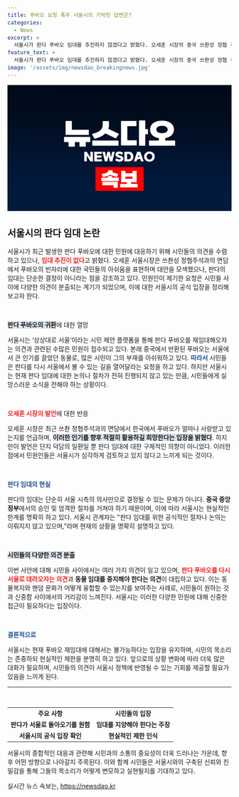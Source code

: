 ```yaml
---
title: 푸바오 요청 폭주 서울시의 기막힌 답변은?
categories:
  - News
excerpt: >
  서울시가 판다 푸바오 임대를 추진하지 않겠다고 밝혔다. 오세훈 시장의 중국 쓰촨성 정협 주석 면담 후 민원이 폭주했지만, 시민들의 아쉬움을 달랠 방안은 한정적이다. 판다 관련 논란은 계속될 전망!
feature_text: >
  서울시가 판다 푸바오 임대를 추진하지 않겠다고 밝혔다. 오세훈 시장의 중국 쓰촨성 정협 주석 면담 후 민원이 폭주했지만, 시민들의 아쉬움을 달랠 방안은 한정적이다. 판다 관련 논란은 계속될 전망!
image: '/assets/img/newsdao_breakingnews.jpg'
---
```


<p><img src="/assets/img/newsdao_breakingnews.jpg" alt="ontimetimes 속보" /></p>

<h2 data-ke-size="size26">서울시의 판다 임대 논란</h2>

<p data-ke-size="size16">서울시가 최근 발생한 판다 푸바오에 대한 민원에 대응하기 위해 시민들의 의견을 수렴하고 있으나, <b><span style="color: #ee2323;">임대 추진이 없다</span></b>고 밝혔다. 오세훈 서울시장은 쓰촨성 정협주석과의 면담에서 푸바오의 빈자리에 대한 국민들의 아쉬움을 표현하며 대안을 모색했으나, 판다의 임대는 단순한 결정이 아니라는 점을 강조하고 있다. 민원인이 제기한 요청은 시민들 사이에 다양한 의견이 분출되는 계기가 되었으며, 이에 대한 서울시의 공식 입장을 정리해 보고자 한다.</p>

<p data-ke-size="size16">&nbsp;</p>

<p><b><span style="background-color: #21538527;">판다 푸바오의 귀환</span></b>에 대한 열망</p>

<p data-ke-size="size16">서울시는 ‘상상대로 서울’이라는 시민 제안 플랫폼을 통해 판다 푸바오를 재임대해오자는 의견과 관련된 수많은 민원이 접수되고 있다. 본래 중국에서 반환된 푸바오는 서울에서 큰 인기를 끌었던 동물로, 많은 시민이 그의 부재를 아쉬워하고 있다. <b><span style="color: #1a5490;">따라서</span></b> 시민들은 판다를 다시 서울에서 볼 수 있는 길을 열어달라는 요청을 하고 있다. 하지만 서울시는 현재 판다 임대에 대한 논의나 절차가 전혀 진행되지 않고 있는 만큼, 시민들에게 실망스러운 소식을 전해야 하는 상황이다.</p>

<p data-ke-size="size16">&nbsp;</p>

<p><b><span style="color: #ee2323;">오세훈 시장의 발언</span></b>에 대한 반응</p>

<p data-ke-size="size16">오세훈 시장은 최근 쓰촨 정협주석과의 면담에서 한국에서 푸바오가 얼마나 사랑받고 있는지를 언급하며, <b><span style="background-color: #21538527;">이러한 인기를 향후 적절히 활용하길 희망한다는 입장을 밝혔다</span></b>. 하지만이 발언은 단지 덕담의 일환일 뿐 판다 임대에 대한 구체적인 의향이 아니었다. 이러한 점에서 민원인들은 서울시가 심각하게 검토하고 있지 않다고 느끼게 되는 것이다.</p>

<p data-ke-size="size16">&nbsp;</p>

<p><b><span style="color: #1a5490;">판다 임대의 현실</span></b></p>

<p data-ke-size="size16">판다의 임대는 단순히 서울 시측의 의사만으로 결정될 수 있는 문제가 아니다. <b>중국 중앙정부</b>에서의 승인 및 엄격한 절차를 거쳐야 하기 때문이며, 이에 따라 서울시는 현실적인 한계를 명확히 하고 있다. 서울시 관계자는 "판다 임대를 위한 공식적인 절차나 논의는 이뤄지지 않고 있으며,”라며 현재의 상황을 명확히 설명하고 있다.</p>

<p data-ke-size="size16">&nbsp;</p>

<p><b><span style="background-color: #21538527;">시민들의 다양한 의견 분출</span></b></p>

<p data-ke-size="size16">이번 사안에 대해 시민들 사이에서는 여러 가지 의견이 일고 있으며, <b><span style="color: #ee2323;">판다 푸바오를 다시 서울로 데려오자는 의견</span></b>과 <b>동물 임대를 중지해야 한다는 의견</b>이 대립하고 있다. 이는 동물복지와 팬덤 문화가 어떻게 융합할 수 있는지를 보여주는 사례로, 시민들이 원하는 것과 신중함 사이에서의 거리감이 느껴진다. 서울시는 이러한 다양한 민원에 대해 신중한 접근이 필요하다는 입장이다.</p>

<p data-ke-size="size16">&nbsp;</p>

<p><b><span style="color: #1a5490;">결론적으로</span></b></p>

<p data-ke-size="size16">서울시는 현재 푸바오 재임대에 대해서는 불가능하다는 입장을 유지하며, 시민의 목소리는 존중하되 현실적인 제한을 분명히 하고 있다. 앞으로의 상황 변화에 따라 더욱 많은 대화가 필요하며, 시민들의 의견이 서울시 정책에 반영될 수 있는 기회를 제공할 필요가 있음을 느끼게 된다.</p>

<hr />

<p data-ke-size="size16">&nbsp;</p>

<table style="width: 100%; border-collapse: collapse;">
    <tr>
        <td style="text-align: center; height: 17px;"><b>주요 사항</b></td>
        <td style="text-align: center; height: 17px;"><b>시민들의 입장</b></td>
    </tr>
    <tr>
        <td style="text-align: center; height: 17px;"><b>판다가 서울로 돌아오기를 원함</b></td>
        <td style="text-align: center; height: 17px;"><b>임대를 지양해야 한다는 주장</b></td>
    </tr>
    <tr>
        <td style="text-align: center; height: 17px;"><b>서울시의 공식 입장 확인</b></td>
        <td style="text-align: center; height: 17px;"><b>현실적인 제한 인식</b></td>
    </tr>
</table>

<p data-ke-size="size16">서울시의 종합적인 대응과 관련해 시민과의 소통의 중요성이 더욱 드러나는 가운데, 향후 어떤 방향으로 나아갈지 주목된다. 이와 함께 시민들은 서울시와의 구축된 신뢰와 친밀감을 통해 그들의 목소리가 어떻게 변모하고 실현될지를 기대하고 있다.</p>
실시간 뉴스 속보는, <a href="https://newsdao.kr" rel="dofollow">https://newsdao.kr</a>


